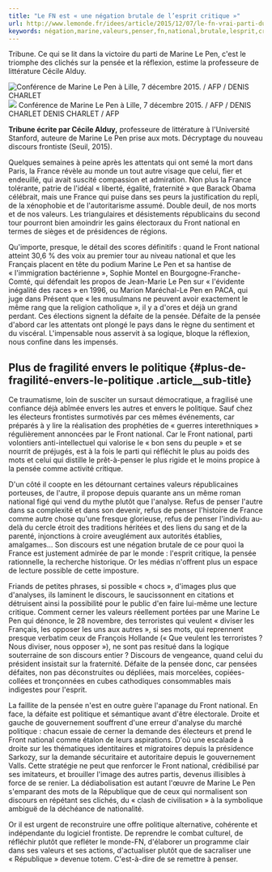 ```yaml
---
title: "Le FN est « une négation brutale de l’esprit critique »"
url: http://www.lemonde.fr/idees/article/2015/12/07/le-fn-vrai-parti-du-pret-a-penser_4826508_3232.html
keywords: négation,marine,valeurs,penser,fn,national,brutale,lesprit,critique,france,mots,pensée,pen,discours,politique
---
```

Tribune. Ce qui se lit dans la victoire du parti de Marine Le Pen, c'est le triomphe des clichés sur la pensée et la réflexion, estime la professeure de littérature Cécile Alduy.

![Conférence de Marine Le Pen à Lille, 7 décembre 2015. / AFP / DENIS CHARLET](https://img.lemde.fr/2015/12/07/0/0/3000/1954/688/0/60/0/446828c_5878758-01-06.jpg) ![](https://img.lemde.fr/2015/12/07/0/0/3000/1954/688/0/60/0/446828c_5878758-01-06.jpg) Conférence de Marine Le Pen à Lille, 7 décembre 2015. / AFP / DENIS CHARLET DENIS CHARLET / AFP

**Tribune écrite par Cécile Alduy,** professeure de littérature à l'Université Stanford, auteure de Marine Le Pen prise aux mots. Décryptage du nouveau discours frontiste (Seuil, 2015).

Quelques semaines à peine après les attentats qui ont semé la mort dans Paris, la France révèle au monde un tout autre visage que celui, fier et endeuillé, qui avait suscité compassion et admiration. Non plus la France tolérante, patrie de l'idéal « liberté, égalité, fraternité » que Barack Obama célébrait, mais une France qui puise dans ses peurs la justification du repli, de la xénophobie et de l'autoritarisme assumé. Double deuil, de nos morts et de nos valeurs. Les triangulaires et désistements républicains du second tour pourront bien amoindrir les gains électoraux du Front national en termes de sièges et de présidences de régions.

Qu'importe, presque, le détail des scores définitifs : quand le Front national atteint 30,6 % des voix au premier tour au niveau national et que les Français placent en tête du podium Marine Le Pen et sa hantise de « l'immigration bactérienne », Sophie Montel en Bourgogne-Franche-Comté, qui défendait les propos de Jean-Marie Le Pen sur « l'évidente inégalité des races » en 1996, ou Marion Maréchal-Le Pen en PACA, qui juge dans Présent que « les musulmans ne peuvent avoir exactement le même rang que la religion catholique », il y a d'ores et déjà un grand perdant. Ces élections signent la défaite de la pensée. Défaite de la pensée d'abord car les attentats ont plongé le pays dans le règne du sentiment et du viscéral. L'impensable nous asservit à sa logique, bloque la réflexion, nous confine dans les impensés.

Plus de fragilité envers le politique {#plus-de-fragilité-envers-le-politique .article__sub-title}
-------------------------------------

Ce traumatisme, loin de susciter un sursaut démocratique, a fragilisé une confiance déjà abîmée envers les autres et envers le politique. Sauf chez les électeurs frontistes surmotivés par ces mêmes événements, car préparés à y lire la réalisation des prophéties de « guerres interethniques » régulièrement annoncées par le Front national. Car le Front national, parti volontiers anti-intellectuel qui valorise le « bon sens du peuple » et se nourrit de préjugés, est à la fois le parti qui réfléchit le plus au poids des mots et celui qui distille le prêt-à-penser le plus rigide et le moins propice à la pensée comme activité critique.

D'un côté il coopte en les détournant certaines valeurs républicaines porteuses, de l'autre, il propose depuis quarante ans un même roman national figé qui vend du mythe plutôt que l'analyse. Refus de penser l'autre dans sa complexité et dans son devenir, refus de penser l'histoire de France comme autre chose qu'une fresque glorieuse, refus de penser l'individu au-delà du cercle étroit des traditions héritées et des liens du sang et de la parenté, injonctions à croire aveuglément aux autorités établies, amalgames... Son discours est une négation brutale de ce pour quoi la France est justement admirée de par le monde : l'esprit critique, la pensée rationnelle, la recherche historique. Or les médias n'offrent plus un espace de lecture possible de cette imposture.

Friands de petites phrases, si possible « chocs », d'images plus que d'analyses, ils laminent le discours, le saucissonnent en citations et détruisent ainsi la possibilité pour le public d'en faire lui-même une lecture critique. Comment cerner les valeurs réellement portées par une Marine Le Pen qui dénonce, le 28 novembre, des terroristes qui veulent « diviser les Français, les opposer les uns aux autres », si ses mots, qui reprennent presque verbatim ceux de François Hollande (« Que veulent les terroristes ? Nous diviser, nous opposer »), ne sont pas resitué dans la logique souterraine de son discours entier ? Discours de vengeance, quand celui du président insistait sur la fraternité. Défaite de la pensée donc, car pensées défaites, non pas déconstruites ou dépliées, mais morcelées, copiées-collées et tronçonnées en cubes cathodiques consommables mais indigestes pour l'esprit.

La faillite de la pensée n'est en outre guère l'apanage du Front national. En face, la défaite est politique et sémantique avant d'être électorale. Droite et gauche de gouvernement souffrent d'une erreur d'analyse du marché politique : chacun essaie de cerner la demande des électeurs et prend le Front national comme étalon de leurs aspirations. D'où une escalade à droite sur les thématiques identitaires et migratoires depuis la présidence Sarkozy, sur la demande sécuritaire et autoritaire depuis le gouvernement Valls. Cette stratégie ne peut que renforcer le Front national, crédibilisé par ses imitateurs, et brouiller l'image des autres partis, devenus illisibles à force de se renier. La dédiabolisation est autant l'œuvre de Marine Le Pen s'emparant des mots de la République que de ceux qui normalisent son discours en répétant ses clichés, du « clash de civilisation » à la symbolique ambiguë de la déchéance de nationalité.

Or il est urgent de reconstruire une offre politique alternative, cohérente et indépendante du logiciel frontiste. De reprendre le combat culturel, de réfléchir plutôt que refléter le monde-FN, d'élaborer un programme clair dans ses valeurs et ses actions, d'actualiser plutôt que de sacraliser une « République » devenue totem. C'est-à-dire de se remettre à penser.
